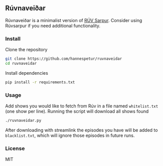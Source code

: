 ## Rúvnaveiðar

Rúvnaveiðar is a minimalist version of [RÚV Sarpur](https://github.com/sverrirs/ruvsarpur). Consider using Rúvsarpur if you need additional functionality.

### Install

Clone the repository

```sh
git clone https://github.com/hannespetur/ruvnaveidar
cd ruvnaveidar
```

Install dependencies

```sh
pip install -r requirements.txt
```

### Usage

Add shows you would like to fetch from Rúv in a file named `whitelist.txt` (one show per line). Running the script will download all shows found

```sh
./ruvnaveidar.py
```

After downloading with streamlink the episodes you have will be added to `blacklist.txt`, which will ignore those episodes in future runs.

### License

MIT